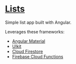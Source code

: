 # [Lists](https://wkirk01-lists.firebaseapp.com/)

Simple list app built with Angular. 

Leverages these frameworks:
* [Angular Material](https://material.angular.io/)
* [UIkit](https://getuikit.com/docs/introduction)
* [Cloud Firestore](https://firebase.google.com/docs/firestore/)
* [Firebase Cloud Functions](https://firebase.google.com/docs/functions/)